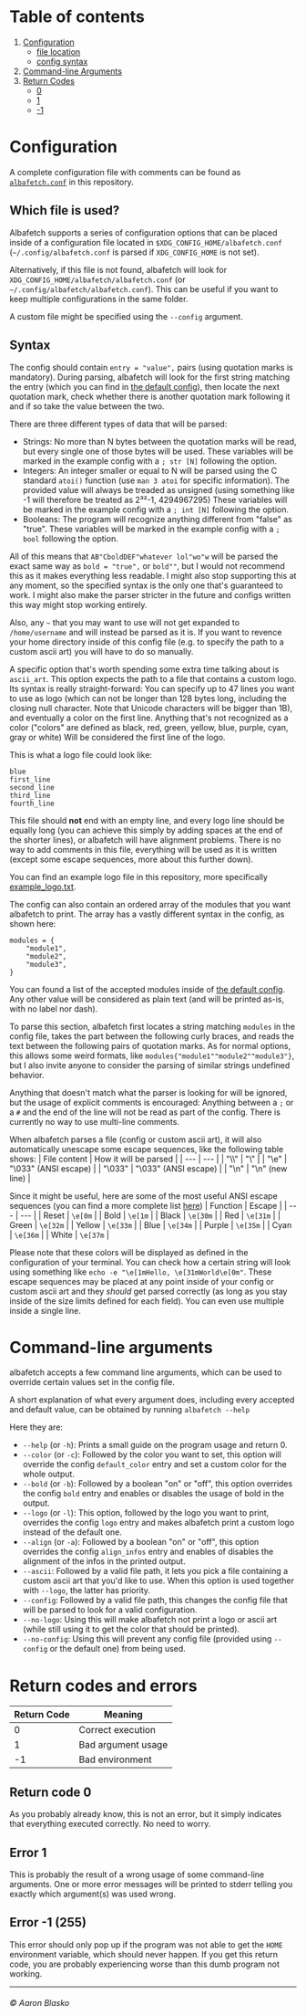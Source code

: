 # Table of contents
1. [Configuration](#configuration)
    * [file location](#which-file-is-used)
    * [config syntax](#syntax)
2. [Command-line Arguments](#command-line-arguments)
3. [Return Codes](#return-codes-and-errors)
    * [0](#return-code-0)
    * [1](#error-1)
    * [-1](#error--1-255)



# Configuration

A complete configuration file with comments can be found as [`albafetch.conf`](albafetch.conf) in this repository.

## Which file is used?
Albafetch supports a series of configuration options that can be placed inside of a configuration file located in `$XDG_CONFIG_HOME/albafetch.conf` (`~/.config/albafetch.conf` is parsed if `XDG_CONFIG_HOME` is not set).

Alternatively, if this file is not found, albafetch will look for `XDG_CONFIG_HOME/albafetch/albafetch.conf` (or `~/.config/albafetch/albafetch.conf`). This can be useful if you want to keep multiple configurations in the same folder.

A custom file might be specified using the `--config` argument.

## Syntax
The config should contain `entry = "value",` pairs (using quotation marks is mandatory). During parsing, albafetch will look for the first string matching the entry (which you can find in [the default config](albafetch.conf)), then locate the next quotation mark, check whether there is another quotation mark following it and if so take the value between the two.

There are three different types of data that will be parsed:
* Strings: No more than N bytes between the quotation marks will be read, but every single one of those bytes will be used.
           These variables will be marked in the example config with a `; str [N]` following the option.
* Integers: An integer smaller or equal to N will be parsed using the C standard `atoi()` function (use `man 3 atoi` for specific information).
            The provided value will always be treaded as unsigned (using something like -1 will therefore be treated as 2³²-1, 4294967295)
            These variables will be marked in the example config with a `; int [N]` following the option.
* Booleans: The program will recognize anything different from "false" as "true".
            These variables will be marked in the example config with a `; bool` following the option.

All of this means that `AB"CboldDEF"whatever lol"wo"w` will be parsed the exact same way as `bold = "true",` or `bold""`, but I would not recommend this as it makes everything less readable. I might also stop supporting this at any moment, so the specified syntax is the only one that's guaranteed to work.
I might also make the parser stricter in the future and configs written this way might stop working entirely.

Also, any `~` that you may want to use will not get expanded to `/home/username` and will instead be parsed as it is. If you want to revence your home directory inside of this config file (e.g. to specify the path to a custom ascii art) you will have to do so manually. 

A specific option that's worth spending some extra time talking about is `ascii_art`. This option expects the path to a file that contains a custom logo. Its syntax is really straight-forward: You can specify up to 47 lines you want to use as logo (which can not be longer than 128 bytes long, including the closing null character. Note that Unicode characters will be bigger than 1B), and eventually a color on the first line. Anything that's not recognized as a color ("colors" are defined as black, red, green, yellow, blue, purple, cyan, gray or white) Will be considered the first line of the logo.

This is what a logo file could look like:
```
blue
first_line 
second_line
third_line 
fourth_line
```

This file should **not** end with an empty line, and every logo line should be equally long (you can achieve this simply by adding spaces at the end of the shorter lines), or albafetch will have alignment problems. There is no way to add comments in this file, everything will be used as it is written (except some escape sequences, more about this further down).

You can find an example logo file in this repository, more specifically [example_logo.txt](example_logo.txt).

The config can also contain an ordered array of the modules that you want albafetch to print. The array has a vastly different syntax in the config, as shown here:
```
modules = {
    "module1",
    "module2",
    "module3",
}
```
You can found a list of the accepted modules inside of [the default config](albafetch.conf). Any other value will be considered as plain text (and will be printed as-is, with no label nor dash).

To parse this section, albafetch first locates a string matching `modules` in the config file, takes the part between the following curly braces, and reads the text between the following pairs of quotation marks.
As for normal options, this allows some weird formats, like `modules{"module1""module2""module3"}`, but I also invite anyone to consider the parsing of similar strings undefined behavior.

Anything that doesn't match what the parser is looking for will be ignored, but the usage of explicit comments is encouraged:
Anything between a `;` or a `#` and the end of the line will not be read as part of the config. There is currently no way to use multi-line comments.

When albafetch parses a file (config or custom ascii art), it will also automatically unescape some escape sequences, like the following table shows:
| File content | How it will be parsed |
| ---          | ---                   |
| "\\\\"       | "\\"                  |
| "\\e"        | "\\033" (ANSI escape) |
| "\\033"      | "\\033" (ANSI escape) |
| "\\n"        | "\\n" (new line)      |

Since it might be useful, here are some of the most useful ANSI escape sequences (you can find a more complete list [here](https://stackoverflow.com/a/33206814))
| Function | Escape   |
| ---      | ---      |
| Reset    | `\e[0m`  |
| Bold     | `\e[1m`  |
| Black    | `\e[30m` |
| Red      | `\e[31m` |
| Green    | `\e[32m` |
| Yellow   | `\e[33m` |
| Blue     | `\e[34m` |
| Purple   | `\e[35m` |
| Cyan     | `\e[36m` |
| White    | `\e[37m` |

Please note that these colors will be displayed as defined in the configuration of your terminal.
You can check how a certain string will look using something like `echo -e "\e[1mHello, \e[31mWorld\e[0m"`.
These escape sequences may be placed at any point inside of your config or custom ascii art and they *should* get parsed correctly (as long as you stay inside of the size limits defined for each field). You can even use multiple inside a single line.

# Command-line arguments
albafetch accepts a few command line arguments, which can be used to override certain values set in the config file.

A short explanation of what every argument does, including every accepted and default value, can be obtained by running `albafetch --help`

Here they are:
* `--help` (or `-h`): Prints a small guide on the program usage and return 0.
* `--color` (or `-c`): Followed by the color you want to set, this option will override the config `default_color` entry and set a custom color for the whole output.
* `--bold` (or `-b`): Followed by a boolean "on" or "off", this option overrides the config `bold` entry and enables or disables the usage of bold in the output.
* `--logo` (or `-l`): This option, followed by the logo you want to print, overrides the config `logo` entry and makes albafetch print a custom logo instead of the default one.
* `--align` (or `-a`): Followed by a boolean "on" or "off", this option overrides the config `align_infos` entry and enables of disables the alignment of the infos in the printed output.
* `--ascii`: Followed by a valid file path, it lets you pick a file containing a custom ascii art that you'd like to use. When this option is used together with `--logo`, the latter has priority.
* `--config`: Followed by a valid file path, this changes the config file that will be parsed to look for a valid configuration.
* `--no-logo`: Using this will make albafetch not print a logo or ascii art (while still using it to get the color that should be printed).
* `--no-config`: Using this will prevent any config file (provided using `--config` or the default one) from being used.

# Return codes and errors
| Return Code   | Meaning               |
| ---           | ---                   |
| 0             | Correct execution     |
| 1             | Bad argument usage    |
| -1            | Bad environment       |

## Return code 0
As you probably already know, this is not an error, but it simply indicates that everything executed correctly. No need to worry.

## Error 1 
This is probably the result of a wrong usage of some command-line arguments. One or more error messages will be printed to stderr telling you exactly which argument(s) was used wrong.

## Error -1 (255)
This error should only pop up if the program was not able to get the `HOME` environment variable, which should never happen. If you get this return code, you are probably experiencing worse than this dumb program not working.

---

###### © Aaron Blasko
